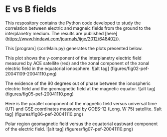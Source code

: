 
# E vs B fields

This respository contains the Python code developed to study the correlation between electric and magneic fields from the ground to the interplanetry medium. The results are published [here] (https://www.hindawi.com/journals/ijge/2012/648402/).

This [program] (corrMain.py) generates the plots presented below.

This plot shows the y-component of the interplanetry electric field measured by ACE satellite (red) and the zonal component of the zonal electric field in the equatorial ionosphere.
![alt tag] (figures/fig02-pef-20041109-20041110.png)

The evidence of the 90 degrees out of phase between the ionospheric electric field and the geomagnetic field at the magnetic equator.
![alt tag] (figures/fig05-pef-20041110.png)

Here is the parallel component of the magnetic field versus universal time (UT) and GSE coordinates measured by GOES-12 (Long. W 75) satellite.
![alt tag] (figures/fig06-pef-20041110.png)

Polar region geomagnetic field versus the equatorial eastward component of the electric field.
![alt tag] (figures/fig07-pef-20041110.png)
